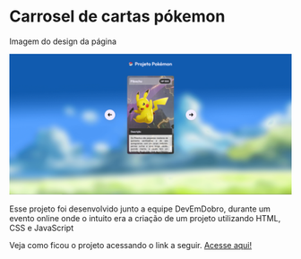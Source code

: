 <h1> Carrosel de cartas pókemon </h1>

<div class="container">
    <p> Imagem do design da página </p>
    <img src="./src/images/imagem_2022-07-30_220700106.png" alt="Carrosel pókemon">
</div>

<p>Esse projeto foi desenvolvido junto a equipe DevEmDobro, durante um evento online onde o intuito era a criação de um projeto utilizando HTML, CSS e JavaScript</p>

<p> Veja como ficou o projeto acessando o link a seguir. <a href="https://kaue-dev.github.io/projeto-pokemon-slide/">Acesse aqui!</a></p>
